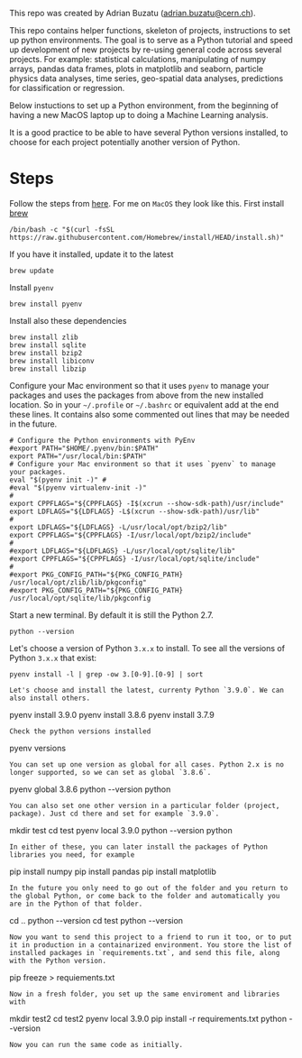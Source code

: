 This repo was created by Adrian Buzatu (adrian.buzatu@cern.ch).

This repo contains helper functions, skeleton of projects, instructions to set up python environments. The goal is to serve as a Python tutorial and speed up development of new projects by re-using general code across several projects. For example: statistical calculations, manipulating of numpy arrays, pandas data frames, plots in matplotlib and seaborn, particle physics data analyses, time series, geo-spatial data analyses, predictions for classification or regression.

Below instuctions to set up a Python environment, from the beginning of having a new MacOS laptop up to doing a Machine Learning analysis.

It is a good practice to be able to have several Python versions installed, to choose for each project potentially another version of Python.

# Steps

Follow the steps from [here](https://www.chrisjmendez.com/2017/08/03/installing-multiple-versions-of-python-on-your-mac-using-homebrew/). For me on `MacOS` they look like this. First install [brew](https://brew.sh/)
```
/bin/bash -c "$(curl -fsSL https://raw.githubusercontent.com/Homebrew/install/HEAD/install.sh)"
```
If you have it installed, update it to the latest
```
brew update
```
Install `pyenv`
```
brew install pyenv
```
Install also these dependencies
```
brew install zlib
brew install sqlite
brew install bzip2
brew install libiconv
brew install libzip
```

Configure your Mac environment so that it uses `pyenv` to manage your packages and uses the packages from above from the new installed location. So in your `~/.profile` or `~/.bashrc` or equivalent add at the end these lines. It contains also some commented out lines that may be needed in the future.
```
# Configure the Python environments with PyEnv
#export PATH="$HOME/.pyenv/bin:$PATH"
export PATH="/usr/local/bin:$PATH"
# Configure your Mac environment so that it uses `pyenv` to manage your packages.
eval "$(pyenv init -)" #
#eval "$(pyenv virtualenv-init -)"
#
export CPPFLAGS="${CPPFLAGS} -I$(xcrun --show-sdk-path)/usr/include"
export LDFLAGS="${LDFLAGS} -L$(xcrun --show-sdk-path)/usr/lib"
#
export LDFLAGS="${LDFLAGS} -L/usr/local/opt/bzip2/lib"
export CPPFLAGS="${CPPFLAGS} -I/usr/local/opt/bzip2/include"
#
#export LDFLAGS="${LDFLAGS} -L/usr/local/opt/sqlite/lib"
#export CPPFLAGS="${CPPFLAGS} -I/usr/local/opt/sqlite/include"
#
#export PKG_CONFIG_PATH="${PKG_CONFIG_PATH} /usr/local/opt/zlib/lib/pkgconfig"
#export PKG_CONFIG_PATH="${PKG_CONFIG_PATH} /usr/local/opt/sqlite/lib/pkgconfig
```

Start a new terminal. By default it is still the Python 2.7.
```
python --version
```
Let's choose a version of Python `3.x.x` to install. To see all the versions of Python `3.x.x` that exist:
```
pyenv install -l | grep -ow 3.[0-9].[0-9] | sort

Let's choose and install the latest, currenty Python `3.9.0`. We can also install others.
```
pyenv install 3.9.0
pyenv install 3.8.6
pyenv install 3.7.9
```
Check the python versions installed
```
pyenv versions
```
You can set up one version as global for all cases. Python 2.x is no longer supported, so we can set as global `3.8.6`.
```
pyenv global 3.8.6
python --version
python
```
You can also set one other version in a particular folder (project, package). Just cd there and set for example `3.9.0`.
```
mkdir test
cd test
pyenv local 3.9.0
python --version
python
```
In either of these, you can later install the packages of Python libraries you need, for example
```
pip install numpy
pip install pandas
pip install matplotlib
```
In the future you only need to go out of the folder and you return to the global Python, or come back to the folder and automatically you are in the Python of that folder.
```
cd ..
python --version
cd test
python --version
```
Now you want to send this project to a friend to run it too, or to put it in production in a containarized environment. You store the list of installed packages in `requirements.txt`, and send this file, along with the Python version.
```
pip freeze > requiements.txt
```
Now in a fresh folder, you set up the same enviroment and libraries with
```
mkdir test2
cd test2
pyenv local 3.9.0
pip install -r requirements.txt
python --version
```
Now you can run the same code as initially.